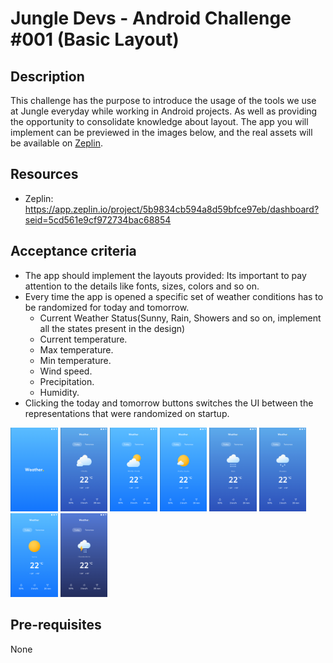 # Jungle Devs - Android Challenge #001 (Basic Layout)

## Description

This challenge has the purpose to introduce the usage of the tools we use at Jungle everyday while working in Android
projects. As well as providing the opportunity to consolidate knowledge about layout. The app you will implement can be
previewed in the images below, and the real assets will be available on [Zeplin](https://app.zeplin.io/project/5b9834cb594a8d59bfce97eb/dashboard?seid=5cd561e9cf972734bac68854).

## Resources

- Zeplin: https://app.zeplin.io/project/5b9834cb594a8d59bfce97eb/dashboard?seid=5cd561e9cf972734bac68854

## Acceptance criteria

* The app should implement the layouts provided: Its important to pay attention to the details like fonts, sizes, colors
  and so on.
* Every time the app is opened a specific set of weather conditions has to be randomized for today and tomorrow.
  * Current Weather Status(Sunny, Rain, Showers and so on, implement all the states present in the design)
  * Current temperature.
  * Max temperature.
  * Min temperature.
  * Wind speed.
  * Precipitation.
  * Humidity.
* Clicking the today and tomorrow buttons switches the UI between the representations that were randomized on startup.

<p float="left">
<img src="/images/SplashScreen.png" height="15%" width="15%"/>
<img src="/images/Cloudy.png" height="15%" width="15%"/>
<img src="/images/MostlyCloudy.png" height="15%" width="15%"/>
<img src="/images/PartlyCloudy.png" height="15%" width="15%" />
<img src="/images/Rain.png" height="15%" width="15%" />
<img src="/images/Showers.png" height="15%" width="15%" />
<img src="/images/Sunny.png" height="15%" width="15%" />
<img src="/images/ThunderStorm.png" height="15%" width="15%" />
</p>

## Pre-requisites

None
